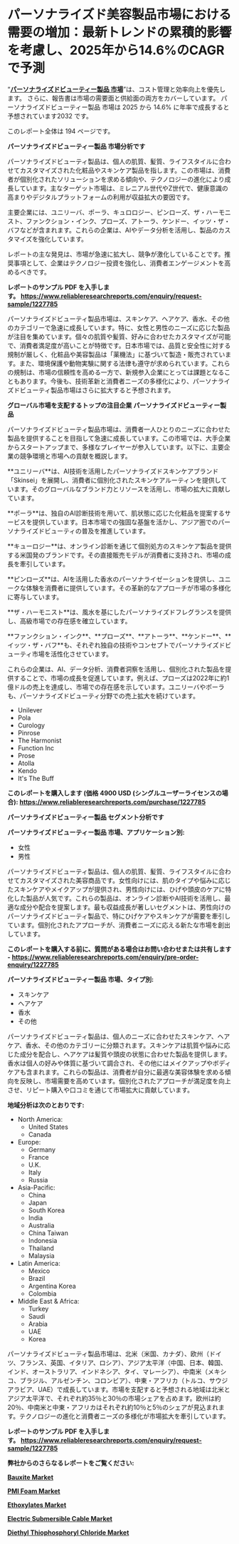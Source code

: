 <p><h1>パーソナライズド美容製品市場における需要の増加：最新トレンドの累積的影響を考慮し、2025年から14.6%のCAGRで予測</h1></p><p>&ldquo;<strong><a href="https://www.reliableresearchreports.com/personalized-beauty-products-r1227785?utm_campaign=107&utm_medium=9&utm_source=Github&utm_content=ia&utm_term=27012025&utm_id=personalized-beauty-products">パーソナライズドビューティー製品 市場</a></strong>&rdquo;は、コスト管理と効率向上を優先します。 さらに、報告書は市場の需要面と供給面の両方をカバーしています。 パーソナライズドビューティー製品 市場は 2025 から 14.6% に年率で成長すると予想されています2032 です。</p>
<p>このレポート全体は 194 ページです。</p>
<p><strong>パーソナライズドビューティー製品 市場分析です</strong></p>
<p><p>パーソナライズドビューティ製品は、個人の肌質、髪質、ライフスタイルに合わせてカスタマイズされた化粧品やスキンケア製品を指します。この市場は、消費者が個別化されたソリューションを求める傾向や、テクノロジーの進化により成長しています。主なターゲット市場は、ミレニアル世代やZ世代で、健康意識の高まりやデジタルプラットフォームの利用が収益拡大の要因です。  </p><p>主要企業には、ユニリーバ、ポーラ、キュロロジー、ピンローズ、ザ・ハーモニスト、ファンクション・インク、プローズ、アトーラ、ケンドー、イッツ・ザ・バフなどが含まれます。これらの企業は、AIやデータ分析を活用し、製品のカスタマイズを強化しています。  </p><p>レポートの主な発見は、市場が急速に拡大し、競争が激化していることです。推奨事項として、企業はテクノロジー投資を強化し、消費者エンゲージメントを高めるべきです。</p></p>
<p><strong>レポートのサンプル PDF を入手します。&nbsp;<a href="https://www.reliableresearchreports.com/enquiry/request-sample/1227785?utm_campaign=107&utm_medium=9&utm_source=Github&utm_content=ia&utm_term=27012025&utm_id=personalized-beauty-products">https://www.reliableresearchreports.com/enquiry/request-sample/1227785</a></strong></p>
<p><p>パーソナライズドビューティ製品市場は、スキンケア、ヘアケア、香水、その他のカテゴリーで急速に成長しています。特に、女性と男性のニーズに応じた製品が注目を集めています。個々の肌質や髪質、好みに合わせたカスタマイズが可能で、消費者満足度が高いことが特徴です。日本市場では、品質と安全性に対する規制が厳しく、化粧品や美容製品は「薬機法」に基づいて製造・販売されています。また、環境保護や動物実験に関する法律も遵守が求められています。これらの規制は、市場の信頼性を高める一方で、新規参入企業にとっては課題となることもあります。今後も、技術革新と消費者ニーズの多様化により、パーソナライズドビューティ製品市場はさらに拡大すると予想されます。</p></p>
<p><strong>グローバル市場を支配するトップの注目企業 パーソナライズドビューティー製品</strong></p>
<p><p>パーソナライズドビューティ製品市場は、消費者一人ひとりのニーズに合わせた製品を提供することを目指して急速に成長しています。この市場では、大手企業からスタートアップまで、多様なプレイヤーが参入しています。以下に、主要企業の競争環境と市場への貢献を概説します。</p><p>**ユニリーバ**は、AI技術を活用したパーソナライズドスキンケアブランド「Skinsei」を展開し、消費者に個別化されたスキンケアルーティンを提供しています。そのグローバルなブランド力とリソースを活用し、市場の拡大に貢献しています。</p><p>**ポーラ**は、独自のAI診断技術を用いて、肌状態に応じた化粧品を提案するサービスを提供しています。日本市場での強固な基盤を活かし、アジア圏でのパーソナライズドビューティの普及を推進しています。</p><p>**キューロジー**は、オンライン診断を通じて個別処方のスキンケア製品を提供する米国発のブランドです。その直接販売モデルが消費者に支持され、市場の成長を牽引しています。</p><p>**ピンローズ**は、AIを活用した香水のパーソナライゼーションを提供し、ユニークな体験を消費者に提供しています。その革新的なアプローチが市場の多様化に寄与しています。</p><p>**ザ・ハーモニスト**は、風水を基にしたパーソナライズドフレグランスを提供し、高級市場での存在感を確立しています。</p><p>**ファンクション・インク**、**プローズ**、**アトーラ**、**ケンドー**、**イッツ・ザ・バフ**も、それぞれ独自の技術やコンセプトでパーソナライズドビューティ市場を活性化させています。</p><p>これらの企業は、AI、データ分析、消費者洞察を活用し、個別化された製品を提供することで、市場の成長を促進しています。例えば、プローズは2022年に約1億ドルの売上を達成し、市場での存在感を示しています。ユニリーバやポーラも、パーソナライズドビューティ分野での売上拡大を続けています。</p></p>
<p><ul><li>Unilever</li><li>Pola</li><li>Curology</li><li>Pinrose</li><li>The Harmonist</li><li>Function Inc</li><li>Prose</li><li>Atolla</li><li>Kendo</li><li>It's The Buff</li></ul></p>
<p><strong>このレポートを購入します (価格 4900 USD (シングルユーザーライセンスの場合):&nbsp;<a href="https://www.reliableresearchreports.com/purchase/1227785?utm_campaign=107&utm_medium=9&utm_source=Github&utm_content=ia&utm_term=27012025&utm_id=personalized-beauty-products">https://www.reliableresearchreports.com/purchase/1227785</a></strong></p>
<p><strong>パーソナライズドビューティー製品 セグメント分析です</strong></p>
<p><strong>パーソナライズドビューティー製品 市場、アプリケーション別:</strong></p>
<p><ul><li>女性</li><li>男性</li></ul></p>
<p><p>パーソナライズドビューティ製品は、個人の肌質、髪質、ライフスタイルに合わせてカスタマイズされた美容商品です。女性向けには、肌のタイプや悩みに応じたスキンケアやメイクアップが提供され、男性向けには、ひげや頭皮のケアに特化した製品が人気です。これらの製品は、オンライン診断やAI技術を活用し、最適な成分や配合を提案します。最も収益成長が著しいセグメントは、男性向けのパーソナライズドビューティ製品で、特にひげケアやスキンケアが需要を牽引しています。個別化されたアプローチが、消費者ニーズに応える新たな市場を創出しています。</p></p>
<p><strong>このレポートを購入する前に、質問がある場合はお問い合わせまたは共有します - <a href="https://www.reliableresearchreports.com/enquiry/pre-order-enquiry/1227785?utm_campaign=107&utm_medium=9&utm_source=Github&utm_content=ia&utm_term=27012025&utm_id=personalized-beauty-products">https://www.reliableresearchreports.com/enquiry/pre-order-enquiry/1227785</a></strong></p>
<p><strong>パーソナライズドビューティー製品 市場、タイプ別:</strong></p>
<p><ul><li>スキンケア</li><li>ヘアケア</li><li>香水</li><li>その他</li></ul></p>
<p><p>パーソナライズドビューティ製品は、個人のニーズに合わせたスキンケア、ヘアケア、香水、その他のカテゴリーに分類されます。スキンケアは肌質や悩みに応じた成分を配合し、ヘアケアは髪質や頭皮の状態に合わせた製品を提供します。香水は個人の好みや体質に基づいて調合され、その他にはメイクアップやボディケアも含まれます。これらの製品は、消費者が自分に最適な美容体験を求める傾向を反映し、市場需要を高めています。個別化されたアプローチが満足度を向上させ、リピート購入や口コミを通じて市場拡大に貢献しています。</p></p>
<p><strong>地域分析は次のとおりです:</strong></p>
<p><ul>
    <li>
        North America:
        <ul>
            <li>United States</li>
            <li>Canada</li>
        </ul>
    </li>
    <li>
        Europe:
        <ul>
            <li>Germany</li>
            <li>France</li>
            <li>U.K.</li>
            <li>Italy</li>
            <li>Russia</li>
        </ul>
    </li>
    <li>
        Asia-Pacific:
        <ul>
            <li>China</li>
            <li>Japan</li>
            <li>South Korea</li>
            <li>India</li>
            <li>Australia</li>
            <li>China Taiwan</li>
            <li>Indonesia</li>
            <li>Thailand</li>
            <li>Malaysia</li>
        </ul>
    </li>
    <li>
        Latin America:
        <ul>
            <li>Mexico</li>
            <li>Brazil</li>
            <li>Argentina Korea</li>
            <li>Colombia</li>
        </ul>
    </li>
    <li>
        Middle East & Africa:
        <ul>
            <li>Turkey</li>
            <li>Saudi</li>
            <li>Arabia</li>
            <li>UAE</li>
            <li>Korea</li>
        </ul>
    </li>
    </ul></p>
<p><p>パーソナライズドビューティ製品市場は、北米（米国、カナダ）、欧州（ドイツ、フランス、英国、イタリア、ロシア）、アジア太平洋（中国、日本、韓国、インド、オーストラリア、インドネシア、タイ、マレーシア）、中南米（メキシコ、ブラジル、アルゼンチン、コロンビア）、中東・アフリカ（トルコ、サウジアラビア、UAE）で成長しています。市場を支配すると予想される地域は北米とアジア太平洋で、それぞれ約35％と30％の市場シェアを占めます。欧州は約20％、中南米と中東・アフリカはそれぞれ約10％と5％のシェアが見込まれます。テクノロジーの進化と消費者ニーズの多様化が市場拡大を牽引しています。</p></p>
<p><strong>レポートのサンプル PDF を入手します。&nbsp;<a href="https://www.reliableresearchreports.com/enquiry/request-sample/1227785?utm_campaign=107&utm_medium=9&utm_source=Github&utm_content=ia&utm_term=27012025&utm_id=personalized-beauty-products">https://www.reliableresearchreports.com/enquiry/request-sample/1227785</a></strong></p>
<p><strong></strong></p>
<p><strong></strong></p>
<p><strong></strong></p>
<p><strong></strong></p>
<p><strong>弊社からのさらなるレポートをご覧ください:</strong></p>
<p><strong><p><a href="https://github.com/cheryjhonson/Market-Research-Report-List-1/blob/main/bauxite-market.md?utm_campaign=107&utm_medium=9&utm_source=Github&utm_content=ia&utm_term=27012025&utm_id=personalized-beauty-products">Bauxite Market</a></p><p><a href="https://github.com/dierdrecrichton210/Market-Research-Report-List-1/blob/main/pmi-foam-market.md?utm_campaign=107&utm_medium=9&utm_source=Github&utm_content=ia&utm_term=27012025&utm_id=personalized-beauty-products">PMI Foam Market</a></p><p><a href="https://github.com/tamvrosiya/Market-Research-Report-List-6/blob/main/ethoxylates-market.md?utm_campaign=107&utm_medium=9&utm_source=Github&utm_content=ia&utm_term=27012025&utm_id=personalized-beauty-products">Ethoxylates Market</a></p><p><a href="https://github.com/SanjidaKhan901/Market-Research-Report-List-1/blob/main/electric-submersible-cable-market.md?utm_campaign=107&utm_medium=9&utm_source=Github&utm_content=ia&utm_term=27012025&utm_id=personalized-beauty-products">Electric Submersible Cable Market</a></p><p><a href="https://github.com/AngelaWalsh696/Market-Research-Report-List-1/blob/main/diethyl-thiophosphoryl-chloride-market.md?utm_campaign=107&utm_medium=9&utm_source=Github&utm_content=ia&utm_term=27012025&utm_id=personalized-beauty-products">Diethyl Thiophosphoryl Chloride Market</a></p></strong></p>